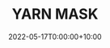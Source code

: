 ---
date: 2022-05-17T0:00:00+10:00
description: A custom mask constructed from yarn by @craftswithhellen
draft: false
icon: 2022-05-17-yarn-mask.webp
language: en
title: YARN MASK
link: https://www.instagram.com/p/Cdn_TNqjFsX/
alt: A photo of @craftswithhellen wearing their custom yarn mask.

---